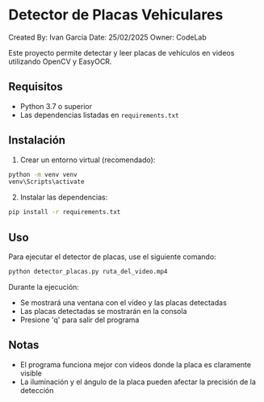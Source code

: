 # Detector de Placas Vehiculares
Created By: Ivan Garcia 
Date: 25/02/2025
Owner: CodeLab

Este proyecto permite detectar y leer placas de vehículos en videos utilizando OpenCV y EasyOCR.

## Requisitos

- Python 3.7 o superior
- Las dependencias listadas en `requirements.txt`

## Instalación

1. Crear un entorno virtual (recomendado):
```bash
python -m venv venv
venv\Scripts\activate
```

2. Instalar las dependencias:
```bash
pip install -r requirements.txt
```

## Uso

Para ejecutar el detector de placas, use el siguiente comando:

```bash
python detector_placas.py ruta_del_video.mp4
```

Durante la ejecución:
- Se mostrará una ventana con el video y las placas detectadas
- Las placas detectadas se mostrarán en la consola
- Presione 'q' para salir del programa

## Notas
- El programa funciona mejor con videos donde la placa es claramente visible
- La iluminación y el ángulo de la placa pueden afectar la precisión de la detección
